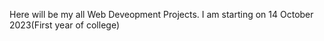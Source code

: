 Here will be my all Web Deveopment Projects.
I am starting on 14 October 2023(First year of college)
